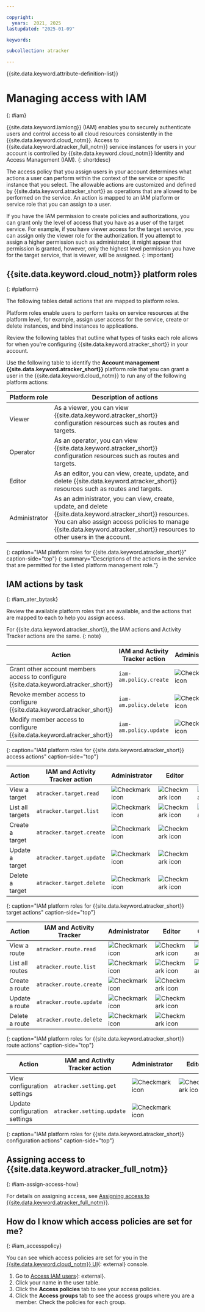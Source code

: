 ```yaml
---

copyright:
  years:  2021, 2025
lastupdated: "2025-01-09"

keywords:

subcollection: atracker

---
```


{{site.data.keyword.attribute-definition-list}}


# Managing access with IAM
{: #iam}

{{site.data.keyword.iamlong}} (IAM) enables you to securely authenticate users and control access to all cloud resources consistently in the {{site.data.keyword.cloud_notm}}. Access to {{site.data.keyword.atracker_full_notm}} service instances for users in your account is controlled by {{site.data.keyword.cloud_notm}} Identity and Access Management (IAM).
{: shortdesc}

The access policy that you assign users in your account determines what actions a user can perform within the context of the service or specific instance that you select. The allowable actions are customized and defined by {{site.data.keyword.atracker_short}} as operations that are allowed to be performed on the service. An action is mapped to an IAM platform or service role that you can assign to a user.

If you have the IAM permission to create policies and authorizations, you can grant only the level of access that you have as a user of the target service. For example, if you have viewer access for the target service, you can assign only the viewer role for the authorization. If you attempt to assign a higher permission such as administrator, it might appear that permission is granted, however, only the highest level permission you have for the target service, that is viewer, will be assigned. 
{: important}


## {{site.data.keyword.cloud_notm}} platform roles
{: #platform}

The following tables detail actions that are mapped to platform roles.

Platform roles enable users to perform tasks on service resources at the platform level, for example, assign user access for the service, create or delete instances, and bind instances to applications.

Review the following tables that outline what types of tasks each role allows for when you're configuring {{site.data.keyword.atracker_short}} in your account.

Use the following table to identify the **Account management** **{{site.data.keyword.atracker_short}}** platform role that you can grant a user in the {{site.data.keyword.cloud_notm}} to run any of the following platform actions:

| Platform role            | Description of actions |
|--------------------------|------------------------|
| Viewer                   | As a viewer, you can view {{site.data.keyword.atracker_short}} configuration resources such as routes and targets. |
| Operator                 | As an operator, you can view {{site.data.keyword.atracker_short}} configuration resources such as routes and targets. |
| Editor                   | As an editor, you can view, create, update, and delete {{site.data.keyword.atracker_short}} resources such as routes and targets. |
| Administrator            | As an administrator, you can view, create, update, and delete {{site.data.keyword.atracker_short}} resources. You can also assign access policies to manage {{site.data.keyword.atracker_short}} resources to other users in the account. |
{: caption="IAM platform roles for {{site.data.keyword.atracker_short}}" caption-side="top"}
{: summary="Descriptions of the actions in the service that are permitted for the listed platform management role."}


## IAM actions by task
{: #iam_ater_bytask}

Review the available platform roles that are available, and the actions that are mapped to each to help you assign access.

For {{site.data.keyword.atracker_short}}, the IAM actions and Activity Tracker actions are the same.
{: note}


| Action | IAM and Activity Tracker action | Administrator | Editor | Operator | Viewer |
|--------|------------|---------------|--------|-----------|--------|
| Grant other account members access to configure {{site.data.keyword.atracker_short}} | `iam-am.policy.create` |![Checkmark icon](../../icons/checkmark-icon.svg) | | | |
| Revoke member access to configure {{site.data.keyword.atracker_short}} | `iam-am.policy.delete` | ![Checkmark icon](../../icons/checkmark-icon.svg) | | | |
| Modify member access to configure {{site.data.keyword.atracker_short}}  | `iam-am.policy.update` | ![Checkmark icon](../../icons/checkmark-icon.svg) | | | |
{: caption="IAM platform roles for {{site.data.keyword.atracker_short}} access actions" caption-side="top"}


| Action | IAM and Activity Tracker action | Administrator | Editor | Operator | Viewer |
|--------|------------|---------------|--------|-----------|--------|
| View a target      | `atracker.target.read` |![Checkmark icon](../../icons/checkmark-icon.svg) |![Checkmark icon](../../icons/checkmark-icon.svg) |![Checkmark icon](../../icons/checkmark-icon.svg) |![Checkmark icon](../../icons/checkmark-icon.svg) |
| List all targets   | `atracker.target.list` |![Checkmark icon](../../icons/checkmark-icon.svg) |![Checkmark icon](../../icons/checkmark-icon.svg) |![Checkmark icon](../../icons/checkmark-icon.svg) |![Checkmark icon](../../icons/checkmark-icon.svg) |
| Create a target    | `atracker.target.create` |![Checkmark icon](../../icons/checkmark-icon.svg) |![Checkmark icon](../../icons/checkmark-icon.svg) | | |
| Update a target    | `atracker.target.update` |![Checkmark icon](../../icons/checkmark-icon.svg) |![Checkmark icon](../../icons/checkmark-icon.svg) | | |
| Delete a target    | `atracker.target.delete` |![Checkmark icon](../../icons/checkmark-icon.svg) |![Checkmark icon](../../icons/checkmark-icon.svg) | | |
{: caption="IAM platform roles for {{site.data.keyword.atracker_short}} target actions" caption-side="top"}

| Action | IAM and Activity Tracker | Administrator | Editor | Operator | Viewer |
|--------|------------|---------------|--------|-----------|--------|
| View a route | `atracker.route.read` |![Checkmark icon](../../icons/checkmark-icon.svg) |![Checkmark icon](../../icons/checkmark-icon.svg) |![Checkmark icon](../../icons/checkmark-icon.svg) |![Checkmark icon](../../icons/checkmark-icon.svg) |
| List all routes | `atracker.route.list` |![Checkmark icon](../../icons/checkmark-icon.svg) |![Checkmark icon](../../icons/checkmark-icon.svg) |![Checkmark icon](../../icons/checkmark-icon.svg) |![Checkmark icon](../../icons/checkmark-icon.svg) |
| Create a route | `atracker.route.create` |![Checkmark icon](../../icons/checkmark-icon.svg) |![Checkmark icon](../../icons/checkmark-icon.svg) | | |
| Update a route | `atracker.route.update` |![Checkmark icon](../../icons/checkmark-icon.svg) |![Checkmark icon](../../icons/checkmark-icon.svg) | | |
| Delete a route | `atracker.route.delete` |![Checkmark icon](../../icons/checkmark-icon.svg) |![Checkmark icon](../../icons/checkmark-icon.svg) | | |
{: caption="IAM platform roles for {{site.data.keyword.atracker_short}} route actions" caption-side="top"}


| Action | IAM and Activity Tracker action | Administrator | Editor | Operator | Viewer |
|--------|------------|---------------|--------|-----------|--------|
| View configuration settings  | `atracker.setting.get` | ![Checkmark icon](../../icons/checkmark-icon.svg) | ![Checkmark icon](../../icons/checkmark-icon.svg) | ![Checkmark icon](../../icons/checkmark-icon.svg) | ![Checkmark icon](../../icons/checkmark-icon.svg) |
| Update configuration settings | `atracker.setting.update` | ![Checkmark icon](../../icons/checkmark-icon.svg) | | | |
{: caption="IAM platform roles for {{site.data.keyword.atracker_short}} configuration actions" caption-side="top"}

## Assigning access to {{site.data.keyword.atracker_full_notm}}
{: #iam-assign-access-how}

For details on assigning access, see [Assigning access to {{site.data.keyword.atracker_full_notm}}](/docs/atracker?topic=atracker-iam).

## How do I know which access policies are set for me?
{: #iam_accesspolicy}

You can see which access policies are set for you in the [{{site.data.keyword.cloud_notm}} UI](https://cloud.ibm.com/){: external} console.

1. Go to [Access IAM users](https://cloud.ibm.com/iam/users){: external}.
2. Click your name in the user table.
3. Click the **Access policies** tab to see your access policies.
4. Click the **Access groups** tab to see the access groups where you are a member. Check the policies for each group.
